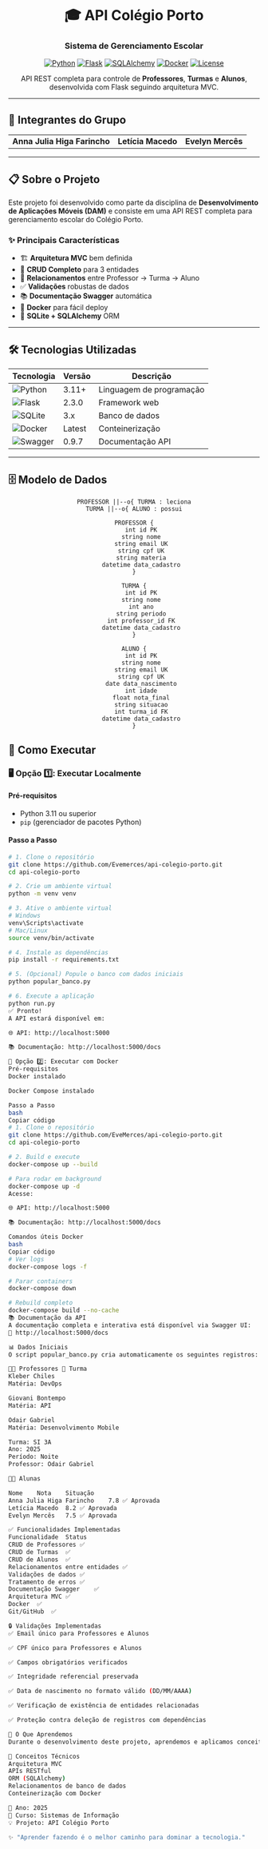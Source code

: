 <div align="center">

# 🎓 API Colégio Porto

### Sistema de Gerenciamento Escolar

[![Python](https://img.shields.io/badge/Python-3.11+-blue.svg)](https://www.python.org/downloads/)
[![Flask](https://img.shields.io/badge/Flask-2.3.0-green.svg)](https://flask.palletsprojects.com/)
[![SQLAlchemy](https://img.shields.io/badge/SQLAlchemy-3.0.5-red.svg)](https://www.sqlalchemy.org/)
[![Docker](https://img.shields.io/badge/Docker-Ready-blue.svg)](https://www.docker.com/)
[![License](https://img.shields.io/badge/License-Educational-yellow.svg)]()

API REST completa para controle de **Professores**, **Turmas** e **Alunos**, desenvolvida com Flask seguindo arquitetura MVC.

</div>

---

## 👥 Integrantes do Grupo

<table>
  <tr>
    <td align="center">
      <b>Anna Julia Higa Farincho</b>
    </td>
    <td align="center">
      <b>Letícia Macedo</b>
    </td>
    <td align="center">
      <b>Evelyn Mercês</b>
    </td>
  </tr>
</table>

---

## 📋 Sobre o Projeto

Este projeto foi desenvolvido como parte da disciplina de **Desenvolvimento de Aplicações Móveis (DAM)** e consiste em uma API REST completa para gerenciamento escolar do Colégio Porto.

### ✨ Principais Características

- 🏗️ **Arquitetura MVC** bem definida
- 🔄 **CRUD Completo** para 3 entidades
- 🔗 **Relacionamentos** entre Professor → Turma → Aluno
- ✅ **Validações** robustas de dados
- 📚 **Documentação Swagger** automática
- 🐳 **Docker** para fácil deploy
- 💾 **SQLite + SQLAlchemy** ORM

---

## 🛠️ Tecnologias Utilizadas

<div align="center">

| Tecnologia | Versão | Descrição |
|------------|--------|-----------|
| ![Python](https://img.shields.io/badge/Python-3776AB?style=for-the-badge&logo=python&logoColor=white) | 3.11+ | Linguagem de programação |
| ![Flask](https://img.shields.io/badge/Flask-000000?style=for-the-badge&logo=flask&logoColor=white) | 2.3.0 | Framework web |
| ![SQLite](https://img.shields.io/badge/SQLite-07405E?style=for-the-badge&logo=sqlite&logoColor=white) | 3.x | Banco de dados |
| ![Docker](https://img.shields.io/badge/Docker-2496ED?style=for-the-badge&logo=docker&logoColor=white) | Latest | Conteinerização |
| ![Swagger](https://img.shields.io/badge/Swagger-85EA2D?style=for-the-badge&logo=swagger&logoColor=black) | 0.9.7 | Documentação API |

</div>

---

## 🗄️ Modelo de Dados

<div align="center">

    PROFESSOR ||--o{ TURMA : leciona
    TURMA ||--o{ ALUNO : possui
    
    PROFESSOR {
        int id PK
        string nome
        string email UK
        string cpf UK
        string materia
        datetime data_cadastro
    }
    
    TURMA {
        int id PK
        string nome
        int ano
        string periodo
        int professor_id FK
        datetime data_cadastro
    }
    
    ALUNO {
        int id PK
        string nome
        string email UK
        string cpf UK
        date data_nascimento
        int idade
        float nota_final
        string situacao
        int turma_id FK
        datetime data_cadastro
    }
  </div>


## 🚀 Como Executar

### 🖥️ Opção 1️⃣: Executar Localmente  

#### **Pré-requisitos**
- Python 3.11 ou superior  
- `pip` (gerenciador de pacotes Python)

#### **Passo a Passo**

```bash
# 1. Clone o repositório
git clone https://github.com/Evemerces/api-colegio-porto.git
cd api-colegio-porto

# 2. Crie um ambiente virtual
python -m venv venv

# 3. Ative o ambiente virtual
# Windows
venv\Scripts\activate
# Mac/Linux
source venv/bin/activate

# 4. Instale as dependências
pip install -r requirements.txt

# 5. (Opcional) Popule o banco com dados iniciais
python popular_banco.py

# 6. Execute a aplicação
python run.py
✅ Pronto!
A API estará disponível em:

🌐 API: http://localhost:5000

📚 Documentação: http://localhost:5000/docs

🐳 Opção 2️⃣: Executar com Docker
Pré-requisitos
Docker instalado

Docker Compose instalado

Passo a Passo
bash
Copiar código
# 1. Clone o repositório
git clone https://github.com/EveMerces/api-colegio-porto.git
cd api-colegio-porto

# 2. Build e execute
docker-compose up --build

# Para rodar em background
docker-compose up -d
Acesse:

🌐 API: http://localhost:5000

📚 Documentação: http://localhost:5000/docs

Comandos úteis Docker
bash
Copiar código
# Ver logs
docker-compose logs -f

# Parar containers
docker-compose down

# Rebuild completo
docker-compose build --no-cache
📚 Documentação da API
A documentação completa e interativa está disponível via Swagger UI:
🔗 http://localhost:5000/docs

📊 Dados Iniciais
O script popular_banco.py cria automaticamente os seguintes registros:

👨‍🏫 Professores	🏫 Turma
Kleber Chiles
Matéria: DevOps

Giovani Bontempo
Matéria: API

Odair Gabriel
Matéria: Desenvolvimento Mobile

Turma: SI 3A
Ano: 2025
Período: Noite
Professor: Odair Gabriel

👨‍🎓 Alunas

Nome	Nota	Situação
Anna Julia Higa Farincho	7.8	✅ Aprovada
Letícia Macedo	8.2	✅ Aprovada
Evelyn Mercês	7.5	✅ Aprovada

✅ Funcionalidades Implementadas
Funcionalidade	Status
CRUD de Professores	✅
CRUD de Turmas	✅
CRUD de Alunos	✅
Relacionamentos entre entidades	✅
Validações de dados	✅
Tratamento de erros	✅
Documentação Swagger	✅
Arquitetura MVC	✅
Docker	✅
Git/GitHub	✅

🔒 Validações Implementadas
✅ Email único para Professores e Alunos

✅ CPF único para Professores e Alunos

✅ Campos obrigatórios verificados

✅ Integridade referencial preservada

✅ Data de nascimento no formato válido (DD/MM/AAAA)

✅ Verificação de existência de entidades relacionadas

✅ Proteção contra deleção de registros com dependências

📖 O Que Aprendemos
Durante o desenvolvimento deste projeto, aprendemos e aplicamos conceitos como:

🎯 Conceitos Técnicos
Arquitetura MVC
APIs RESTful
ORM (SQLAlchemy)
Relacionamentos de banco de dados
Conteinerização com Docker

📆 Ano: 2025
🏫 Curso: Sistemas de Informação
💡 Projeto: API Colégio Porto

✨ "Aprender fazendo é o melhor caminho para dominar a tecnologia."

